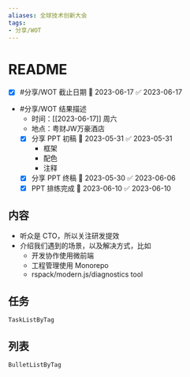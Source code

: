 ```yaml
---
aliases: 全球技术创新大会
tags: 
- 分享/WOT
---
```


# README

- [x] #分享/WOT 截止日期 📅 2023-06-17 ✅ 2023-06-17
- #分享/WOT 结果描述
	- 时间：[[2023-06-17]] 周六
	- 地点：粤财JW万豪酒店
	- [x] 分享 PPT 初稿 📅 2023-05-31 ✅ 2023-05-31
		- 框架
		- 配色
		- 注释
	- [x] 分享 PPT 终稿 📅 2023-05-30 ✅ 2023-06-06
	- [x] PPT 排练完成 📅 2023-06-10 ✅ 2023-06-10

## 内容
- 听众是 CTO，所以关注研发提效
- 介绍我们遇到的场景，以及解决方式，比如
	- 开发协作使用微前端
	- 工程管理使用 Monorepo
	- rspack/modern.js/diagnostics tool

## 任务
```periodic-para
TaskListByTag
```

## 列表
```periodic-para
BulletListByTag
```
